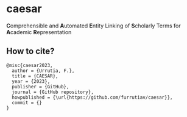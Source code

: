 # caesar
**C**omprehensible and **A**utomated **E**ntity Linking of **S**cholarly Terms for **A**cademic **R**epresentation

## How to cite?
```
@misc{caesar2023,
  author = {Urrutia, F.},
  title = {CAESAR},
  year = {2023},
  publisher = {GitHub},
  journal = {GitHub repository},
  howpublished = {\url{https://github.com/furrutiav/caesar}},
  commit = {}
}
```
